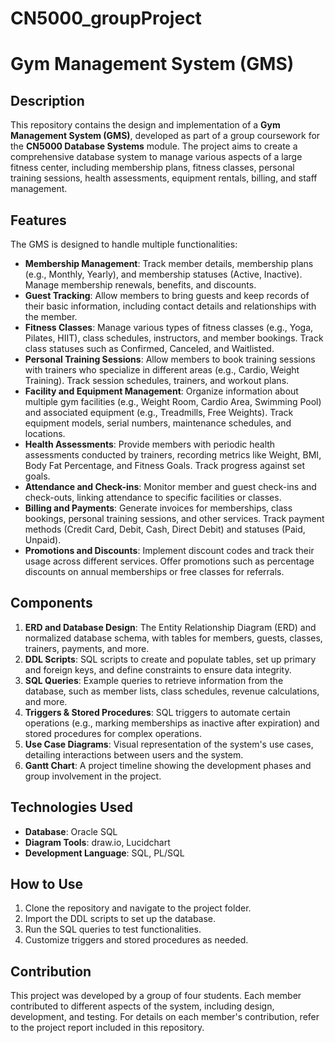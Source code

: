 # CN5000_groupProject
# Gym Management System (GMS)

## Description
This repository contains the design and implementation of a **Gym Management System (GMS)**, developed as part of a group coursework for the **CN5000 Database Systems** module. The project aims to create a comprehensive database system to manage various aspects of a large fitness center, including membership plans, fitness classes, personal training sessions, health assessments, equipment rentals, billing, and staff management.

## Features
The GMS is designed to handle multiple functionalities:
- **Membership Management**: Track member details, membership plans (e.g., Monthly, Yearly), and membership statuses (Active, Inactive). Manage membership renewals, benefits, and discounts.
- **Guest Tracking**: Allow members to bring guests and keep records of their basic information, including contact details and relationships with the member.
- **Fitness Classes**: Manage various types of fitness classes (e.g., Yoga, Pilates, HIIT), class schedules, instructors, and member bookings. Track class statuses such as Confirmed, Canceled, and Waitlisted.
- **Personal Training Sessions**: Allow members to book training sessions with trainers who specialize in different areas (e.g., Cardio, Weight Training). Track session schedules, trainers, and workout plans.
- **Facility and Equipment Management**: Organize information about multiple gym facilities (e.g., Weight Room, Cardio Area, Swimming Pool) and associated equipment (e.g., Treadmills, Free Weights). Track equipment models, serial numbers, maintenance schedules, and locations.
- **Health Assessments**: Provide members with periodic health assessments conducted by trainers, recording metrics like Weight, BMI, Body Fat Percentage, and Fitness Goals. Track progress against set goals.
- **Attendance and Check-ins**: Monitor member and guest check-ins and check-outs, linking attendance to specific facilities or classes.
- **Billing and Payments**: Generate invoices for memberships, class bookings, personal training sessions, and other services. Track payment methods (Credit Card, Debit, Cash, Direct Debit) and statuses (Paid, Unpaid).
- **Promotions and Discounts**: Implement discount codes and track their usage across different services. Offer promotions such as percentage discounts on annual memberships or free classes for referrals.

## Components
1. **ERD and Database Design**: The Entity Relationship Diagram (ERD) and normalized database schema, with tables for members, guests, classes, trainers, payments, and more.
2. **DDL Scripts**: SQL scripts to create and populate tables, set up primary and foreign keys, and define constraints to ensure data integrity.
3. **SQL Queries**: Example queries to retrieve information from the database, such as member lists, class schedules, revenue calculations, and more.
4. **Triggers & Stored Procedures**: SQL triggers to automate certain operations (e.g., marking memberships as inactive after expiration) and stored procedures for complex operations.
5. **Use Case Diagrams**: Visual representation of the system's use cases, detailing interactions between users and the system.
6. **Gantt Chart**: A project timeline showing the development phases and group involvement in the project.

## Technologies Used
- **Database**: Oracle SQL
- **Diagram Tools**: draw.io, Lucidchart
- **Development Language**: SQL, PL/SQL

## How to Use
1. Clone the repository and navigate to the project folder.
2. Import the DDL scripts to set up the database.
3. Run the SQL queries to test functionalities.
4. Customize triggers and stored procedures as needed.

## Contribution
This project was developed by a group of four students. Each member contributed to different aspects of the system, including design, development, and testing. For details on each member's contribution, refer to the project report included in this repository.

